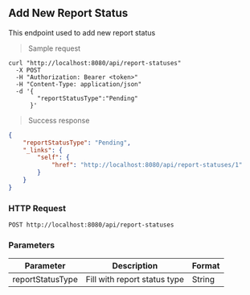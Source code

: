 ## Add New Report Status

This endpoint used to add new report status

> Sample request

```shell
curl "http://localhost:8080/api/report-statuses"
  -X POST
  -H "Authorization: Bearer <token>"
  -H "Content-Type: application/json"
  -d '{
        "reportStatusType":"Pending"
      }'
```

> Success response

```json
{
    "reportStatusType": "Pending",
    "_links": {
        "self": {
            "href": "http://localhost:8080/api/report-statuses/1"
        }
    }
}
```

### HTTP Request

`POST http://localhost:8080/api/report-statuses`

### Parameters

Parameter | Description | Format 
--------- | ----------- | ------ 
reportStatusType | Fill with report status type | String 